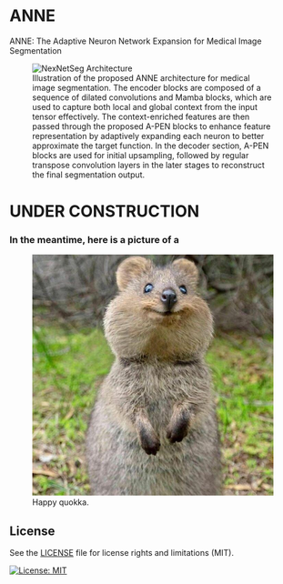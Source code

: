 # ANNE
ANNE: The Adaptive Neuron Network Expansion for Medical Image Segmentation


<p align="center">
  <figure>
    <img width="750" src="images/NExNetSeg_detailed.png" alt="NexNetSeg Architecture">
    <figcaption>Illustration of the proposed ANNE architecture for medical image segmentation. The encoder blocks are composed of a sequence of dilated convolutions and Mamba blocks, which are used to capture both local and global context from the input tensor effectively. The context-enriched features are then passed through the proposed A-PEN blocks to enhance feature representation by adaptively expanding each neuron to better approximate the target function. In the decoder section, A-PEN blocks are used for initial upsampling, followed by regular transpose convolution layers in the later stages to reconstruct the final segmentation output.</figcaption>
  </figure>
</p>


# UNDER CONSTRUCTION
### In the meantime, here is a picture of a 
<p align="center">
  <figure>
    <img width="700" src="images/quokka.jpg" alt="quokka">
    <figcaption>Happy quokka.</figcaption>
  </figure>
</p>

## License
See the [LICENSE](LICENSE.md) file for license rights and limitations (MIT).

[![License: MIT](https://img.shields.io/badge/License-MIT-yellow.svg)](https://opensource.org/licenses/MIT)
